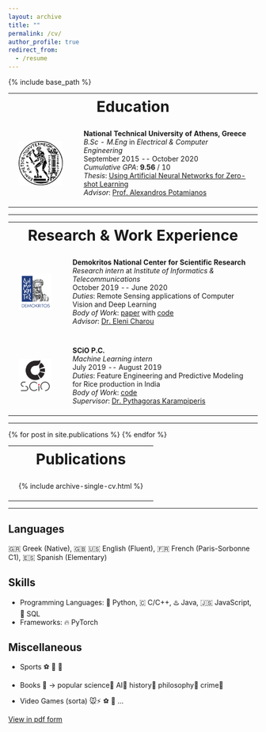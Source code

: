 ```yaml
---
layout: archive
title: ""
permalink: /cv/
author_profile: true
redirect_from:
  - /resume
---
```


<style>
  table{
    width: auto;
    border: none;
  }
  
  th {
    font-size: 30px;
  }
  
  td{
    padding: 1.5em;
  }
  
  td, th {
    border: none;
  }
  
  img {
    display: block;
    margin-left: auto;
    margin-right: auto;
    width: 120px;
    height: auto;
  }
</style>

{% include base_path %}

<table>
  <tr>
    <th colspan=2> Education </th>
  </tr>
  <tr>
    <td><a href="https://www.ece.ntua.gr/en" target="_blank"><img src="../images/emp-logo.svg"></a></td>
    <td><b>National Technical University of Athens, Greece</b>  <br/>
      <i>B.Sc - M.Eng</i> in <i>Electrical & Computer Engineering</i> <br/>
      September 2015 -- October 2020 <br/>
      <i>Cumulative GPA</i>: <b>9.56</b> / 10 <br/>
      <i>Thesis</i>: <a href="http://artemis.cslab.ece.ntua.gr:8080/jspui/bitstream/123456789/17793/1/el15133_ntua_undergrad_thesis.pdf" target="_blank"> Using Artificial Neural Networks for Zero-shot Learning </a> <br/>
      <i>Advisor</i>: <a href="https://slp.cs.ece.ntua.gr/potam/index.html" target="_blank">Prof. Alexandros Potamianos</a>
    </td>
  </tr>
</table>

<hr>

<table>
  <tr>
    <th colspan=2> Research & Work Experience </th>
  </tr>
  <tr>
    <td><a href="https://www.iit.demokritos.gr/" target="_blank"><img src="https://github.com/gchochla/gchochla.github.io/blob/master/images/demokritos-ncsr-logo.png"></a></td>
    <td><b>Demokritos National Center for Scientific Research</b> <br/>
      <i>Research intern</i> at <i>Institute of Informatics & Telecommunications</i> <br/>
      October 2019 -- June 2020 <br/>
      <i>Duties</i>: Remote Sensing applications of Computer Vision and Deep Learning <br/>
      <i>Body of Work</i>: <a href="" target="_blank">paper</a> with <a href="https://github.com/Panagiotou/ImageToDEM" target="_blank">code</a> <br/>
      <i>Advisor</i>: <a href="https://users.iit.demokritos.gr/~exarou/" target="_blank">Dr. Eleni Charou</a>
    </td>
  </tr>
  <tr>
    <td><a href="https://scio.systems/" target="_blank"><img src="https://github.com/gchochla/gchochla.github.io/blob/master/images/scio-logo.png"></a></td>
    <td><b>SCiO P.C.</b> <br/>
      <i>Machine Learning intern</i> <br/>
      July 2019 -- August 2019 <br/>
      <i>Duties</i>: Feature Engineering and Predictive Modeling for Rice production in India <br/>
      <i>Body of Work</i>: <a href="https://github.com/SCiO-systems/india-rice-production-igc" target="_blank">code</a> <br/>
      <i>Supervisor</i>: <a href="https://scio.systems/pythagoras/" target="_blank">Dr. Pythagoras Karampiperis</a>
    </td>
  </tr>
</table>

<hr>

<table>
  <tr><th> Publications </th></tr>
   {% for post in site.publications %}
    <tr><td>{% include archive-single-cv.html %}</td></tr>
  {% endfor %}
</table>

<hr>

Languages
------
🇬🇷 Greek (Native), 🇬🇧 🇺🇸 English (Fluent), 🇫🇷 French (Paris-Sorbonne C1), 🇪🇸 Spanish (Elementary)

Skills
------
* Programming Languages: 🐍 Python, 🇨 C/C++, ♨️ Java, 🇯🇸 JavaScript, 🐬 SQL
* Frameworks: 🔥 PyTorch

Miscellaneous
-----
* Sports  ⚽ 🏀 👟

* Books 📖 -> popular science🥼  AI🤖  history📜  philosophy💭  crime🔫

* Video Games (sorta)  🐭⚡ ⚽ 🏀 ...


[View in pdf form](https://gchochla.github.io/files/resume.pdf)

